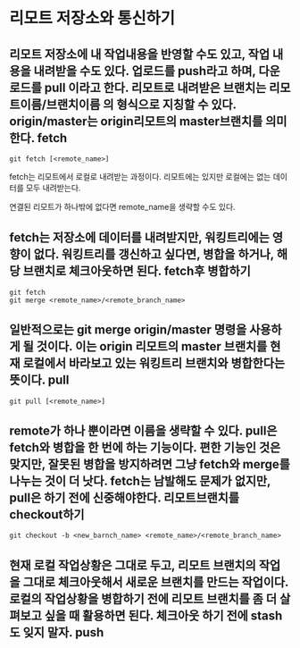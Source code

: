리모트 저장소와 통신하기
======================
리모트 저장소에 내 작업내용을 반영할 수도 있고, 작업 내용을 내려받을 수도 있다.
업로드를 push라고 하며, 다운로드를 pull 이라고 한다.
리모트로 내려받은 브랜치는 리모트이름/브랜치이름 의 형식으로 지칭할 수 있다.
origin/master는 origin리모트의 master브랜치를 의미한다.
fetch
-------------------
    git fetch [<remote_name>]
fetch는 리모트에서 로컬로 내려받는 과정이다. 리모트에는 있지만 로컬에는 없는 데이터를 모두 내려받는다.

연결된 리모트가 하나밖에 없다면 remote_name을 생략할 수도 있다.

fetch는 저장소에 데이터를 내려받지만, 워킹트리에는 영향이 없다. 워킹트리를 갱신하고 싶다면, 병합을 하거나, 해당 브랜치로 체크아웃하면 된다.
fetch후 병합하기
------------------
    git fetch
    git merge <remote_name>/<remote_branch_name>
일반적으로는
    git merge origin/master
명령을 사용하게 될 것이다. 이는 origin 리모트의 master 브랜치를 현재 로컬에서 바라보고 있는 워킹트리 브랜치와 병합한다는 뜻이다.
pull
-----------------
    git pull [<remote_name>]
remote가 하나 뿐이라면 이름을 생략할 수 있다.
pull은 fetch와 병합을 한 번에 하는 기능이다.
편한 기능인 것은 맞지만, 잘못된 병합을 방지하려면 그냥 fetch와 merge를 나누는 것이 더 낫다. fetch는 남발해도 문제가 없지만, pull은 하기 전에 신중해야한다.
리모트브랜치를 checkout하기
------------------
    git checkout -b <new_barnch_name> <remote_name>/<remote_branch_name>
현재 로컬 작업상황은 그대로 두고, 리모트 브랜치의 작업을 그대로 체크아웃해서 새로운 브랜치를 만드는 작업이다. 로컬의 작업상황을 병합하기 전에 리모트 브랜치를 좀 더 살펴보고 싶을 때 활용하면 된다. 체크아웃 하기 전에 stash도 잊지 말자.
push
---




